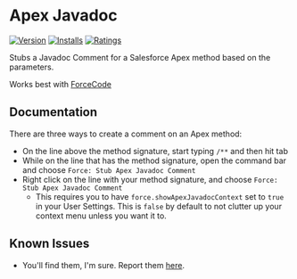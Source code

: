 # Apex Javadoc

[![Version](http://vsmarketplacebadge.apphb.com/version/btamburrino.apex-javadoc.svg)](https://marketplace.visualstudio.com/items?itemName=btamburrino.apex-javadoc)
[![Installs](http://vsmarketplacebadge.apphb.com/installs/btamburrino.apex-javadoc.svg)](https://marketplace.visualstudio.com/items?itemName=btamburrino.apex-javadoc)
[![Ratings](https://vsmarketplacebadge.apphb.com/rating/btamburrino.apex-javadoc.svg)](https://vsmarketplacebadge.apphb.com/rating/btamburrino.apex-javadoc.svg)

Stubs a Javadoc Comment for a Salesforce Apex method based on the parameters.

Works best with [ForceCode](https://github.com/celador/ForceCode)

## Documentation

There are three ways to create a comment on an Apex method:
* On the line above the method signature, start typing `/**` and then hit tab
* While on the line that has the method signature, open the command bar and choose `Force: Stub Apex Javadoc Comment`
* Right click on the line with your method signature, and choose `Force: Stub Apex Javadoc Comment`
  * This requires you to have `force.showApexJavadocContext` set to `true` in your User Settings. This is `false` by default to not clutter up your context menu unless you want it to.

## Known Issues

* You'll find them, I'm sure. Report them [here](https://github.com/btamburrino/VSCode-Apex-Javadoc/issues).
